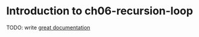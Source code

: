 # Introduction to ch06-recursion-loop

TODO: write [great documentation](http://jacobian.org/writing/what-to-write/)
